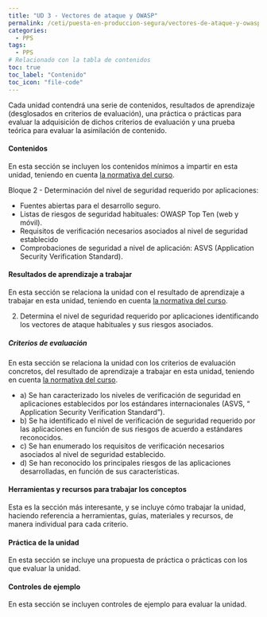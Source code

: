 ```yaml
---
title: "UD 3 - Vectores de ataque y OWASP"
permalink: /ceti/puesta-en-produccion-segura/vectores-de-ataque-y-owasp
categories:
  - PPS
tags:
  - PPS
# Relacionado con la tabla de contenidos
toc: true
toc_label: "Contenido"
toc_icon: "file-code"
---
```


Cada unidad contendrá una serie de contenidos, resultados de aprendizaje (desglosados en criterios de evaluación), una práctica o prácticas para evaluar la adquisición de dichos criterios de evaluación y una prueba teórica para evaluar la asimilación de contenido.

#### Contenidos

En esta sección se incluyen los contenidos mínimos a impartir en esta unidad, teniendo en cuenta [la normativa del curso](https://www.boe.es/diario_boe/txt.php?id=BOE-A-2020-4963).

Bloque 2 - Determinación del nivel de seguridad requerido por aplicaciones:

- Fuentes abiertas para el desarrollo seguro.
- Listas de riesgos de seguridad habituales: OWASP Top Ten (web y móvil).
- Requisitos de verificación necesarios asociados al nivel de seguridad establecido
- Comprobaciones de seguridad a nivel de aplicación: ASVS (Application Security Verification Standard).

#### Resultados de aprendizaje a trabajar

En esta sección se relaciona la unidad con el resultado de aprendizaje a trabajar en esta unidad, teniendo en cuenta [la normativa del curso](https://www.boe.es/diario_boe/txt.php?id=BOE-A-2020-4963).

2. Determina el nivel de seguridad requerido por aplicaciones identificando los vectores de ataque habituales y sus riesgos asociados.

##### Criterios de evaluación

En esta sección se relaciona la unidad con los criterios de evaluación concretos, del resultado de aprendizaje a trabajar en esta unidad, teniendo en cuenta [la normativa del curso](https://www.boe.es/diario_boe/txt.php?id=BOE-A-2020-4963).

- a) Se han caracterizado los niveles de verificación de seguridad en aplicaciones establecidos por los estándares internacionales (ASVS, “ Application Security Verification Standard”).
- b) Se ha identificado el nivel de verificación de seguridad requerido por las aplicaciones en función de sus riesgos de acuerdo a estándares reconocidos.
- c) Se han enumerado los requisitos de verificación necesarios asociados al nivel de seguridad establecido.
- d) Se han reconocido los principales riesgos de las aplicaciones desarrolladas, en función de sus características.

#### Herramientas y recursos para trabajar los conceptos

Esta es la sección más interesante, y se incluye cómo trabajar la unidad, haciendo referencia a herramientas, guías, materiales y recursos, de manera individual para cada criterio.

#### Práctica de la unidad

En esta sección se incluye una propuesta de práctica o prácticas con los que evaluar la unidad.

#### Controles de ejemplo

En esta sección se incluyen controles de ejemplo para evaluar la unidad.
